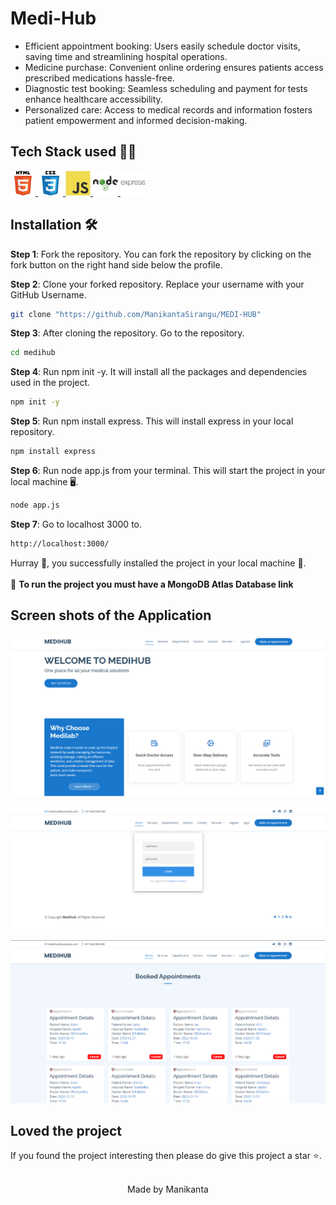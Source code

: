 # Medi-Hub
- Efficient appointment booking: Users easily schedule doctor visits, saving time and streamlining hospital operations.
- Medicine purchase: Convenient online ordering ensures patients access prescribed medications hassle-free.
- Diagnostic test booking: Seamless scheduling and payment for tests enhance healthcare accessibility.
- Personalized care: Access to medical records and information fosters patient empowerment and informed decision-making.
## Tech Stack used 👨‍💻
<p align="left"> 
  <a href="https://www.w3.org/html/" target="_blank"> <img src="https://raw.githubusercontent.com/devicons/devicon/master/icons/html5/html5-original-wordmark.svg" alt="html5" width="40" height="40"/> <a href="https://www.w3schools.com/css/" target="_blank"> <img src="https://raw.githubusercontent.com/devicons/devicon/master/icons/css3/css3-original-wordmark.svg" alt="css3" width="40" height="40"/> </a></a><a href="https://developer.mozilla.org/en-US/docs/Web/JavaScript" target="_blank"> <img src="https://raw.githubusercontent.com/devicons/devicon/master/icons/javascript/javascript-original.svg" alt="javascript" width="40" height="40"/> </a><a href="https://nodejs.org" target="_blank"> <img src="https://raw.githubusercontent.com/devicons/devicon/master/icons/nodejs/nodejs-original-wordmark.svg" alt="nodejs" width="40" height="40"/> </a> <a href="https://expressjs.com" target="_blank"> <img src="https://raw.githubusercontent.com/devicons/devicon/master/icons/express/express-original-wordmark.svg" alt="express" width="40" height="40"/> </a> 

## Installation 🛠️
**Step 1**: Fork the repository. You can fork the repository by clicking on the fork button on the right hand side below the profile.<br> 
  
  **Step 2**: Clone your forked repository. Replace your username with your GitHub Username. 
  
  ```sh
git clone "https://github.com/ManikantaSirangu/MEDI-HUB"
``` 
  **Step 3**: After cloning the repository. Go to the repository. 
  
  ```sh
cd medihub
``` 
  **Step 4**: Run npm init -y. It will install all the packages and dependencies used in the project. 
  
  ```sh
npm init -y 
```
  **Step 5**: Run npm install express. This will install express in your local repository.  
  
  ```sh
npm install express 
``` 
 **Step 6**: Run node app.js from your terminal. This will start the project in your local machine 🖥️. 
  
  ```sh
 node app.js
```  

 **Step 7**: Go to localhost 3000 to. 
  
  ```sh
 http://localhost:3000/
``` 
Hurray 🥳, you successfully installed the project in your local machine 🎉.  
  <br> 
  🚨 **To run the project you must have a MongoDB Atlas Database link** 
## Screen shots of the Application 
![image](https://github.com/ManikantaSirangu/MEDI-HUB/blob/main/projectpics/home.png)


![image](https://github.com/ManikantaSirangu/MEDI-HUB/blob/main/projectpics/login.png)


![image](https://github.com/ManikantaSirangu/MEDI-HUB/blob/main/projectpics/bookedappointments.png)
  
## Loved the project 
  
  If you found the project interesting then please do give this project a star ⭐. 
  <br> <br> 
   <p align="center" width="100%">
   Made  by Manikanta  
